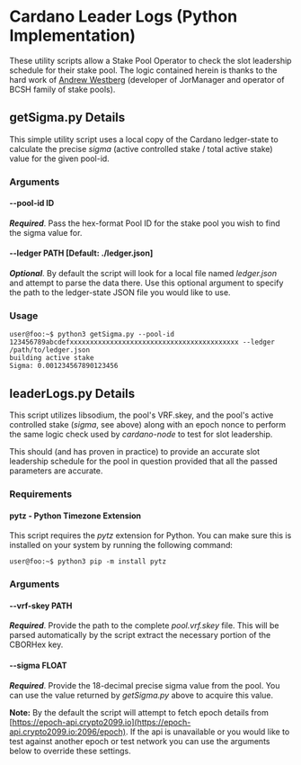 # Cardano Leader Logs (Python Implementation)

These utility scripts allow a Stake Pool Operator to check the slot leadership schedule
for their stake pool. The logic contained herein is thanks to the hard work of [Andrew
Westberg](https://github.com/amw7) (developer of JorManager and operator of BCSH family
of stake pools).

## getSigma.py Details

This simple utility script uses a local copy of the Cardano ledger-state to calculate
the precise *sigma* (active controlled stake / total active stake) value for the given
pool-id.

### Arguments

#### --pool-id ID

***Required***. Pass the hex-format Pool ID for the stake pool you wish to find the
sigma value for.

#### --ledger PATH [Default: ./ledger.json]

***Optional***. By default the script will look for a local file named *ledger.json*
and attempt to parse the data there. Use this optional argument to specify the path
to the ledger-state JSON file you would like to use.

### Usage

```shell
user@foo:~$ python3 getSigma.py --pool-id 123456789abcdefxxxxxxxxxxxxxxxxxxxxxxxxxxxxxxxxxxxxxxxxxx --ledger /path/to/ledger.json
building active stake
Sigma: 0.001234567890123456
```

## leaderLogs.py Details

This script utilizes libsodium, the pool's VRF.skey, and the pool's active controlled
stake (*sigma*, see above) along with an epoch nonce to perform the same logic check
used by *cardano-node* to test for slot leadership.

This should (and has proven in practice) to provide an accurate slot leadership schedule
for the pool in question provided that all the passed parameters are accurate.

### Requirements

#### pytz - Python Timezone Extension

This script requires the *pytz* extension for Python. You can make sure this is installed
on your system by running the following command:

```shell
user@foo:~$ python3 pip -m install pytz
```
### Arguments

#### --vrf-skey PATH

***Required***. Provide the path to the complete *pool.vrf.skey* file. This will be
parsed automatically by the script extract the necessary portion of the CBORHex key.

#### --sigma FLOAT

***Required***. Provide the 18-decimal precise sigma value from the pool. You can
use the value returned by *getSigma.py* above to acquire this value.

**Note:** By the default the script will attempt to fetch epoch details from
[https://epoch-api.crypto2099.io](https://epoch-api.crypto2099.io:2096/epoch). If
the api is unavailable or you would like to test against another epoch or test 
network you can use the arguments below to override these settings.
